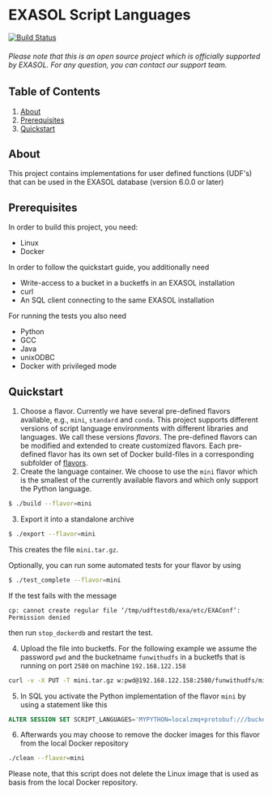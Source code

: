 # EXASOL Script Languages
[![Build Status](https://travis-ci.org/exasol/script-languages.svg?branch=master)](https://travis-ci.org/exasol/script-languages)

###### Please note that this is an open source project which is officially supported by EXASOL. For any question, you can contact our support team.

## Table of Contents
1. [About](#about)
2. [Prerequisites](#prerequisites)
3. [Quickstart](#quickstart)

## About
This project contains implementations for user defined functions (UDF's) that can be used in the EXASOL database (version 6.0.0 or later)

## Prerequisites
In order to build this project, you need:
* Linux
* Docker

In order to follow the quickstart guide, you additionally need
* Write-access to a bucket in a bucketfs in an EXASOL installation
* curl
* An SQL client connecting to the same EXASOL installation

For running the tests you also need
* Python
* GCC
* Java
* unixODBC
* Docker with privileged mode

## Quickstart
1. Choose a flavor. Currently we have several pre-defined flavors available, e.g., `mini`, `standard` and `conda`.
This project supports different versions of script language environments with different libraries and languages.
We call these versions _flavors_. The pre-defined flavors can be modified and extended to create customized flavors.
Each pre-defined flavor has its own set of Docker build-files in a corresponding subfolder of [flavors](flavors).
2. Create the language container. We choose to use the `mini` flavor which is the smallest of the currently available flavors and which only support the Python language.
```bash
$ ./build --flavor=mini
```
3. Export it into a standalone archive
```bash
$ ./export --flavor=mini
```
This creates the file `mini.tar.gz`.

Optionally, you can run some automated tests for your flavor by using
```bash
$ ./test_complete --flavor=mini
```

If the test fails with the message
```
cp: cannot create regular file ‘/tmp/udftestdb/exa/etc/EXAConf’: Permission denied
```
then run `stop_dockerdb` and restart the test.

4. Upload the file into bucketfs. For the following example we assume the password `pwd` and the bucketname `funwithudfs` in a bucketfs that is running on port `2580` on machine `192.168.122.158`
```bash
curl -v -X PUT -T mini.tar.gz w:pwd@192.168.122.158:2580/funwithudfs/mini.tar.gz
```
5. In SQL you activate the Python implementation of the flavor `mini` by using a statement like this
```sql
ALTER SESSION SET SCRIPT_LANGUAGES='MYPYTHON=localzmq+protobuf:///bucketfsname/funwithudfs/mini?lang=python#buckets/bucketfsname/funwithudfs/mini/exaudf/exaudfclient';
```
6. Afterwards you may choose to remove the docker images for this flavor from the local Docker repository
```bash
./clean --flavor=mini
```

Please note, that this script does not delete the Linux image that is used as basis from the local Docker repository.



